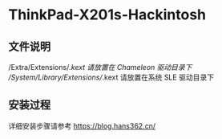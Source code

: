 # ThinkPad-X201s-Hackintosh

## 文件说明

/Extra/Extensions/*.kext 请放置在 Chameleon 驱动目录下
/System/Library/Extensions/*.kext 请放置在系统 SLE 驱动目录下

## 安装过程

详细安装步骤请参考 https://blog.hans362.cn/